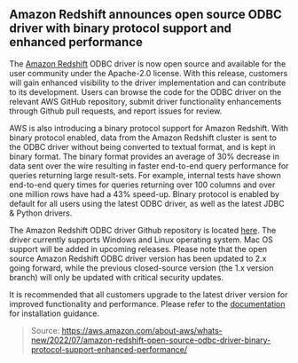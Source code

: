 ## Amazon Redshift announces open source ODBC driver with binary protocol support and enhanced performance

The [Amazon Redshift](https://aws.amazon.com/redshift/) ODBC driver is now open source and available for the user community under the Apache-2.0 license. With this release, customers will gain enhanced visibility to the driver implementation and can contribute to its development. Users can browse the code for the ODBC driver on the relevant AWS GitHub repository, submit driver functionality enhancements through Github pull requests, and report issues for review.

AWS is also introducing a binary protocol support for Amazon Redshift. With binary protocol enabled, data from the Amazon Redshift cluster is sent to the ODBC driver without being converted to textual format, and is kept in binary format. The binary format provides an average of 30% decrease in data sent over the wire resulting in faster end-to-end query performance for queries returning large result-sets. For example, internal tests have shown end-to-end query times for queries returning over 100 columns and over one million rows have had a 43% speed-up. Binary protocol is enabled by default for all users using the latest ODBC driver, as well as the latest JDBC & Python drivers.

The Amazon Redshift ODBC driver Github repository is located [here](https://github.com/aws/amazon-redshift-odbc-driver). The driver currently supports Windows and Linux operating system. Mac OS support will be added in upcoming releases. Please note that the open source Amazon Redshift ODBC driver version has been updated to 2.x going forward, while the previous closed-source version (the 1.x version branch) will only be updated with critical security updates. 

It is recommended that all customers upgrade to the latest driver version for improved functionality and performance. Please refer to the [documentation](https://docs.aws.amazon.com/redshift/latest/mgmt/odbc20-install.html) for installation guidance.

> Source: https://aws.amazon.com/about-aws/whats-new/2022/07/amazon-redshift-open-source-odbc-driver-binary-protocol-support-enhanced-performance/